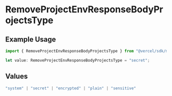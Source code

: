 # RemoveProjectEnvResponseBodyProjectsType

## Example Usage

```typescript
import { RemoveProjectEnvResponseBodyProjectsType } from "@vercel/sdk/models/removeprojectenvop.js";

let value: RemoveProjectEnvResponseBodyProjectsType = "secret";
```

## Values

```typescript
"system" | "secret" | "encrypted" | "plain" | "sensitive"
```